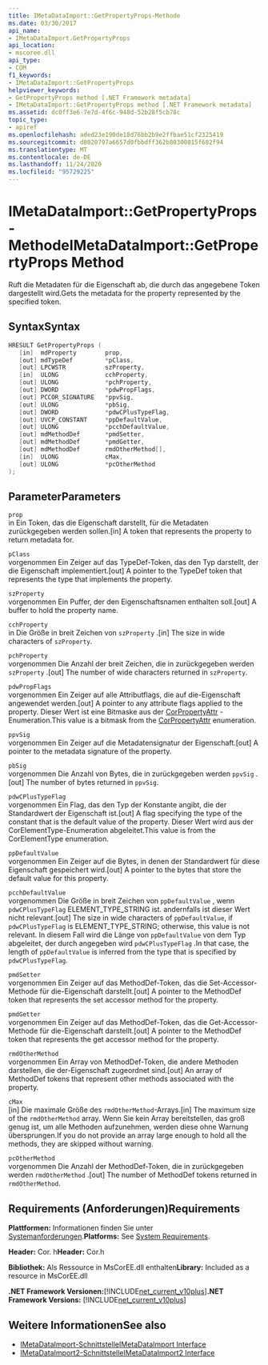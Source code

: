 ```yaml
---
title: IMetaDataImport::GetPropertyProps-Methode
ms.date: 03/30/2017
api_name:
- IMetaDataImport.GetPropertyProps
api_location:
- mscoree.dll
api_type:
- COM
f1_keywords:
- IMetaDataImport::GetPropertyProps
helpviewer_keywords:
- GetPropertyProps method [.NET Framework metadata]
- IMetaDataImport::GetPropertyProps method [.NET Framework metadata]
ms.assetid: dc0ff3e6-7e7d-4f6c-948d-52b28f5cb78c
topic_type:
- apiref
ms.openlocfilehash: aded23e190de18d76bb2b9e2ffbae51cf2325419
ms.sourcegitcommit: d8020797a6657d0fbbdff362b80300815f682f94
ms.translationtype: MT
ms.contentlocale: de-DE
ms.lasthandoff: 11/24/2020
ms.locfileid: "95729225"
---
```

# <a name="imetadataimportgetpropertyprops-method"></a><span data-ttu-id="b1e4e-102">IMetaDataImport::GetPropertyProps-Methode</span><span class="sxs-lookup"><span data-stu-id="b1e4e-102">IMetaDataImport::GetPropertyProps Method</span></span>

<span data-ttu-id="b1e4e-103">Ruft die Metadaten für die Eigenschaft ab, die durch das angegebene Token dargestellt wird.</span><span class="sxs-lookup"><span data-stu-id="b1e4e-103">Gets the metadata for the property represented by the specified token.</span></span>  
  
## <a name="syntax"></a><span data-ttu-id="b1e4e-104">Syntax</span><span class="sxs-lookup"><span data-stu-id="b1e4e-104">Syntax</span></span>  
  
```cpp  
HRESULT GetPropertyProps (  
   [in]  mdProperty        prop,  
   [out] mdTypeDef         *pClass,
   [out] LPCWSTR           szProperty,
   [in]  ULONG             cchProperty,
   [out] ULONG             *pchProperty,
   [out] DWORD             *pdwPropFlags,
   [out] PCCOR_SIGNATURE   *ppvSig,
   [out] ULONG             *pbSig,
   [out] DWORD             *pdwCPlusTypeFlag,
   [out] UVCP_CONSTANT     *ppDefaultValue,  
   [out] ULONG             *pcchDefaultValue,  
   [out] mdMethodDef       *pmdSetter,
   [out] mdMethodDef       *pmdGetter,
   [out] mdMethodDef       rmdOtherMethod[],  
   [in]  ULONG             cMax,
   [out] ULONG             *pcOtherMethod
);  
```  
  
## <a name="parameters"></a><span data-ttu-id="b1e4e-105">Parameter</span><span class="sxs-lookup"><span data-stu-id="b1e4e-105">Parameters</span></span>  

 `prop`  
 <span data-ttu-id="b1e4e-106">in Ein Token, das die Eigenschaft darstellt, für die Metadaten zurückgegeben werden sollen.</span><span class="sxs-lookup"><span data-stu-id="b1e4e-106">[in] A token that represents the property to return metadata for.</span></span>  
  
 `pClass`  
 <span data-ttu-id="b1e4e-107">vorgenommen Ein Zeiger auf das TypeDef-Token, das den Typ darstellt, der die Eigenschaft implementiert.</span><span class="sxs-lookup"><span data-stu-id="b1e4e-107">[out] A pointer to the TypeDef token that represents the type that implements the property.</span></span>  
  
 `szProperty`  
 <span data-ttu-id="b1e4e-108">vorgenommen Ein Puffer, der den Eigenschaftsnamen enthalten soll.</span><span class="sxs-lookup"><span data-stu-id="b1e4e-108">[out] A buffer to hold the property name.</span></span>  
  
 `cchProperty`  
 <span data-ttu-id="b1e4e-109">in Die Größe in breit Zeichen von `szProperty` .</span><span class="sxs-lookup"><span data-stu-id="b1e4e-109">[in] The size in wide characters of `szProperty`.</span></span>  
  
 `pchProperty`  
 <span data-ttu-id="b1e4e-110">vorgenommen Die Anzahl der breit Zeichen, die in zurückgegeben werden `szProperty` .</span><span class="sxs-lookup"><span data-stu-id="b1e4e-110">[out] The number of wide characters returned in `szProperty`.</span></span>  
  
 `pdwPropFlags`  
 <span data-ttu-id="b1e4e-111">vorgenommen Ein Zeiger auf alle Attributflags, die auf die-Eigenschaft angewendet werden.</span><span class="sxs-lookup"><span data-stu-id="b1e4e-111">[out] A pointer to any attribute flags applied to the property.</span></span> <span data-ttu-id="b1e4e-112">Dieser Wert ist eine Bitmaske aus der [CorPropertyAttr](corpropertyattr-enumeration.md) -Enumeration.</span><span class="sxs-lookup"><span data-stu-id="b1e4e-112">This value is a bitmask from the [CorPropertyAttr](corpropertyattr-enumeration.md) enumeration.</span></span>  
  
 `ppvSig`  
 <span data-ttu-id="b1e4e-113">vorgenommen Ein Zeiger auf die Metadatensignatur der Eigenschaft.</span><span class="sxs-lookup"><span data-stu-id="b1e4e-113">[out] A pointer to the metadata signature of the property.</span></span>  
  
 `pbSig`  
 <span data-ttu-id="b1e4e-114">vorgenommen Die Anzahl von Bytes, die in zurückgegeben werden `ppvSig` .</span><span class="sxs-lookup"><span data-stu-id="b1e4e-114">[out] The number of bytes returned in `ppvSig`.</span></span>  
  
 `pdwCPlusTypeFlag`  
 <span data-ttu-id="b1e4e-115">vorgenommen Ein Flag, das den Typ der Konstante angibt, die der Standardwert der Eigenschaft ist.</span><span class="sxs-lookup"><span data-stu-id="b1e4e-115">[out] A flag specifying the type of the constant that is the default value of the property.</span></span> <span data-ttu-id="b1e4e-116">Dieser Wert wird aus der CorElementType-Enumeration abgeleitet.</span><span class="sxs-lookup"><span data-stu-id="b1e4e-116">This value is from the CorElementType enumeration.</span></span>  
  
 `ppDefaultValue`  
 <span data-ttu-id="b1e4e-117">vorgenommen Ein Zeiger auf die Bytes, in denen der Standardwert für diese Eigenschaft gespeichert wird.</span><span class="sxs-lookup"><span data-stu-id="b1e4e-117">[out] A pointer to the bytes that store the default value for this property.</span></span>  
  
 `pcchDefaultValue`  
 <span data-ttu-id="b1e4e-118">vorgenommen Die Größe in breit Zeichen von `ppDefaultValue` , wenn `pdwCPlusTypeFlag` ELEMENT_TYPE_STRING ist. andernfalls ist dieser Wert nicht relevant.</span><span class="sxs-lookup"><span data-stu-id="b1e4e-118">[out] The size in wide characters of `ppDefaultValue`, if `pdwCPlusTypeFlag` is ELEMENT_TYPE_STRING; otherwise, this value is not relevant.</span></span> <span data-ttu-id="b1e4e-119">In diesem Fall wird die Länge von `ppDefaultValue` von dem Typ abgeleitet, der durch angegeben wird `pdwCPlusTypeFlag` .</span><span class="sxs-lookup"><span data-stu-id="b1e4e-119">In that case, the length of `ppDefaultValue` is inferred from the type that is specified by `pdwCPlusTypeFlag`.</span></span>  
  
 `pmdSetter`  
 <span data-ttu-id="b1e4e-120">vorgenommen Ein Zeiger auf das MethodDef-Token, das die Set-Accessor-Methode für die-Eigenschaft darstellt.</span><span class="sxs-lookup"><span data-stu-id="b1e4e-120">[out] A pointer to the MethodDef token that represents the set accessor method for the property.</span></span>  
  
 `pmdGetter`  
 <span data-ttu-id="b1e4e-121">vorgenommen Ein Zeiger auf das MethodDef-Token, das die Get-Accessor-Methode für die-Eigenschaft darstellt.</span><span class="sxs-lookup"><span data-stu-id="b1e4e-121">[out] A pointer to the MethodDef token that represents the get accessor method for the property.</span></span>  
  
 `rmdOtherMethod`  
 <span data-ttu-id="b1e4e-122">vorgenommen Ein Array von MethodDef-Token, die andere Methoden darstellen, die der-Eigenschaft zugeordnet sind.</span><span class="sxs-lookup"><span data-stu-id="b1e4e-122">[out] An array of MethodDef tokens that represent other methods associated with the property.</span></span>  
  
 `cMax`  
 <span data-ttu-id="b1e4e-123">[in] Die maximale Größe des `rmdOtherMethod`-Arrays.</span><span class="sxs-lookup"><span data-stu-id="b1e4e-123">[in] The maximum size of the `rmdOtherMethod` array.</span></span> <span data-ttu-id="b1e4e-124">Wenn Sie kein Array bereitstellen, das groß genug ist, um alle Methoden aufzunehmen, werden diese ohne Warnung übersprungen.</span><span class="sxs-lookup"><span data-stu-id="b1e4e-124">If you do not provide an array large enough to hold all the methods, they are skipped without warning.</span></span>  
  
 `pcOtherMethod`  
 <span data-ttu-id="b1e4e-125">vorgenommen Die Anzahl der MethodDef-Token, die in zurückgegeben werden `rmdOtherMethod` .</span><span class="sxs-lookup"><span data-stu-id="b1e4e-125">[out] The number of MethodDef tokens returned in `rmdOtherMethod`.</span></span>  
  
## <a name="requirements"></a><span data-ttu-id="b1e4e-126">Requirements (Anforderungen)</span><span class="sxs-lookup"><span data-stu-id="b1e4e-126">Requirements</span></span>  

 <span data-ttu-id="b1e4e-127">**Plattformen:** Informationen finden Sie unter [Systemanforderungen](../../get-started/system-requirements.md).</span><span class="sxs-lookup"><span data-stu-id="b1e4e-127">**Platforms:** See [System Requirements](../../get-started/system-requirements.md).</span></span>  
  
 <span data-ttu-id="b1e4e-128">**Header:** Cor. h</span><span class="sxs-lookup"><span data-stu-id="b1e4e-128">**Header:** Cor.h</span></span>  
  
 <span data-ttu-id="b1e4e-129">**Bibliothek:** Als Ressource in MsCorEE.dll enthalten</span><span class="sxs-lookup"><span data-stu-id="b1e4e-129">**Library:** Included as a resource in MsCorEE.dll</span></span>  
  
 <span data-ttu-id="b1e4e-130">**.NET Framework Versionen:**[!INCLUDE[net_current_v10plus](../../../../includes/net-current-v10plus-md.md)]</span><span class="sxs-lookup"><span data-stu-id="b1e4e-130">**.NET Framework Versions:** [!INCLUDE[net_current_v10plus](../../../../includes/net-current-v10plus-md.md)]</span></span>  
  
## <a name="see-also"></a><span data-ttu-id="b1e4e-131">Weitere Informationen</span><span class="sxs-lookup"><span data-stu-id="b1e4e-131">See also</span></span>

- [<span data-ttu-id="b1e4e-132">IMetaDataImport-Schnittstelle</span><span class="sxs-lookup"><span data-stu-id="b1e4e-132">IMetaDataImport Interface</span></span>](imetadataimport-interface.md)
- [<span data-ttu-id="b1e4e-133">IMetaDataImport2-Schnittstelle</span><span class="sxs-lookup"><span data-stu-id="b1e4e-133">IMetaDataImport2 Interface</span></span>](imetadataimport2-interface.md)
